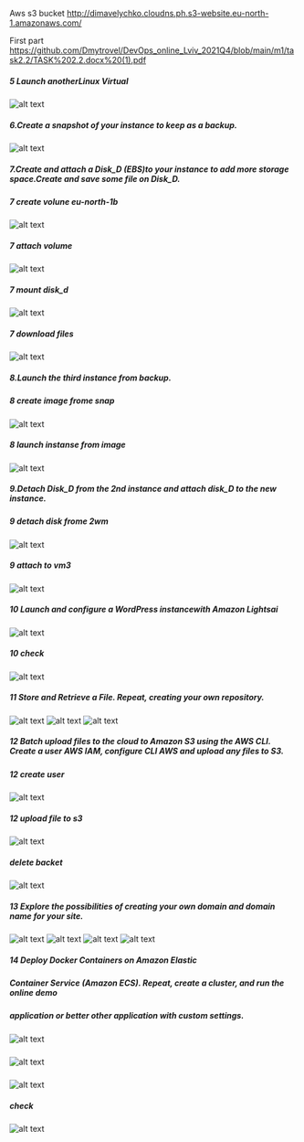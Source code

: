 
Aws s3 bucket
http://dimavelychko.cloudns.ph.s3-website.eu-north-1.amazonaws.com/

First part
https://github.com/Dmytrovel/DevOps_online_Lviv_2021Q4/blob/main/m1/task2.2/TASK%202.2.docx%20(1).pdf

##### 5 Launch anotherLinux Virtual 
![alt text](/m1/task2.2/screenshots/5.png) 

##### 6.Create a snapshot of your instance to keep as a backup.
![alt text](/m1/task2.2/screenshots/6.png) 

##### 7.Create and attach a Disk_D (EBS)to your instance to add more storage space.Create and save some file on Disk_D.
##### 7 create volune eu-north-1b
![alt text](/m1/task2.2/screenshots/7v1.png) 
##### 7 attach volume
![alt text](/m1/task2.2/screenshots/7v2.png) 
##### 7 mount disk_d
![alt text](/m1/task2.2/screenshots/7v3.png) 
##### 7 download files
![alt text](/m1/task2.2/screenshots/7v4.png) 

##### 8.Launch the third instance from backup.
##### 8 create image frome snap
![alt text](/m1/task2.2/screenshots/8v1.png) 
##### 8 launch instanse from image
![alt text](/m1/task2.2/screenshots/8v2.png) 
##### 9.Detach Disk_D from the 2nd instance and attach disk_D to the new instance.
##### 9 detach disk frome 2wm
![alt text](/m1/task2.2/screenshots/9v1.png) 
##### 9 attach to vm3
![alt text](/m1/task2.2/screenshots/9v2.png) 
##### 10 Launch and configure a WordPress instancewith Amazon Lightsai
![alt text](/m1/task2.2/screenshots/10.png) 
##### 10 check
![alt text](/m1/task2.2/screenshots/10v1.png) 
##### 11 Store and Retrieve a File. Repeat, creating your own repository.
![alt text](/m1/task2.2/screenshots/12.1.png) 
![alt text](/m1/task2.2/screenshots/12.2.png) 
![alt text](/m1/task2.2/screenshots/12.3.png)

##### 12 Batch upload files to the cloud to Amazon S3 using the AWS CLI. Create a user AWS IAM, configure CLI AWS and upload any files to S3.
##### 12 create user
![alt text](/m1/task2.2/screenshots/12v1.png) 
##### 12 upload file to s3
![alt text](/m1/task2.2/screenshots/12v2.png) 
##### delete backet
![alt text](/m1/task2.2/screenshots/13.1.png) 
##### 13 Explore the possibilities of creating your own domain and domain name for your site.
![alt text](/m1/task2.2/screenshots/13.2.png) 
![alt text](/m1/task2.2/screenshots/13.3.png) 
![alt text](/m1/task2.2/screenshots/13.4.png) 
![alt text](/m1/task2.2/screenshots/13.5.png) 
##### 14 Deploy Docker Containers on Amazon Elastic
##### Container Service (Amazon ECS). Repeat, create a cluster, and run the online demo
##### application or better other application with custom settings.
![alt text](/m1/task2.2/screenshots/14.1.png)
#####
![alt text](/m1/task2.2/screenshots/14.2.png)
#####
![alt text](/m1/task2.2/screenshots/14.3.png)
##### check
![alt text](/m1/task2.2/screenshots/14.4.png) 
